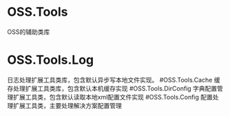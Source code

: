# OSS.Tools
OSS的辅助类库
# OSS.Tools.Log
  日志处理扩展工具类库，包含默认异步写本地文件实现。
#OSS.Tools.Cache
  缓存处理扩展工具类库，包含默认本机缓存实现
#OSS.Tools.DirConfig
  字典配置管理扩展工具类，包含默认读取本地xml配置文件实现
#OSS.Tools.Config
  配置处理扩展工具类，主要处理解决方案配置管理
  
